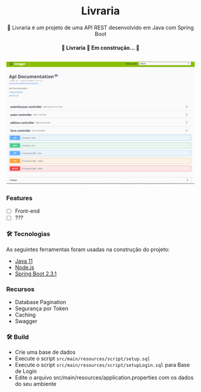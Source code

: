 <h1 align="center">Livraria</h1>

<p align="center">🚀 Livraria é um projeto de uma API REST desenvolvido em Java com Spring Boot</p>

<h4 align="center"> 
	🚧  Livraria 🚀 Em construção...  🚧
</h4>

<h2 align="center">
  <img alt="Swagger" title="Swagger" src="src/main/resources/assets/Screenshot_8.png" />
</h2>


### Features

- [ ] Front-end  
- [ ] ???

### 🛠 Tecnologias

As seguintes ferramentas foram usadas na construção do projeto:

- [Java 11](https://www.oracle.com/br/java/technologies/javase-jdk11-downloads.html)
- [Node.js](https://nodejs.org/en/)
- [Spring Boot 2.3.1](https://spring.io/projects/spring-boot)


### Recursos
* Database Pagination
* Segurança por Token
* Caching
* Swagger

### 🛠 Build 
* Crie uma base de dados
* Execute o script `src/main/resources/script/setup.sql`
* Execute o script `src/main/resources/script/setupLogin.sql` para Base de Login
* Edite o arquivo src/main/resources/application.properties com os dados do seu ambiente
